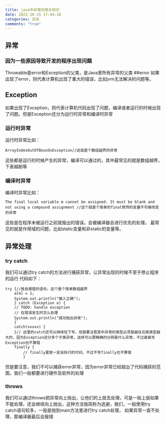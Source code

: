 ```yaml
---
title: java中异常的相关知识
date: 2022-10-15 17:44:10
categories: 日志
comments: "true"
---
```

## 异常
### 因为一些原因导致开发的程序出现问题
Throwable是error和Exception的父类，是Java里所有异常的父类
##error
如果出现了error，则代表计算机出现了重大的错误，比如jvm无法解决的问题等。
## Exception
如果出现了Exception，则代表计算机代码出现了问题，编译或者运行的时候出现了问题。但是Exception还分为运行时异常和编译时异常
### 运行时异常
运行时异常比如：

```
ArrayIndexOutOfBoundsException//这就是个数组越界的异常
```

这些都是运行的时候产生的异常，编译可以通过的，其中最常见的就是数组越界，下表越剧等
### 编译时异常
编译时异常比如：

```
The final local variable m cannot be assigned. It must be blank and not using a compound assignment //这个就是个简单的final修饰的变量不可被改变的异常
```

这些是在程序未被运行之前就报出的错误。会被编译器会进行优先的处理。
最常见的就是作用域的问题，比如static变量和非static的变量等。
## 异常处理
### try catch
我们可以通过try catch的方法进行捕获异常，让异常出现的时候不至于停止程序的运行
代码如下：

```
try {//放会报错的语句，这个是个简单数组越界
	a[m] = 1;
	System.out.println("输入正确");	
	} catch (Exception e) {
	// TODO: handle exception
	// 在错误发生时怎么处理
	System.out.println("成功抛出异常");
	} 
	catch(xxxxx) {
	}// 这里的catch还可以继续往下写，但是要注意其中异常的类型必须是越在后面类型越大的，因为Exception还分多个子类异常，这样可以更精确的分辨是什么异常，不过直接写Exception也不算错
	finally {
		// finally里放一定会执行的代码，不过不写finally也不算错
		}

```

但是要注意，我们不可以捕获error异常，因为error异常已经超出了代码捕获的范围，我们一般都要进行硬件及软件的处理
### throws
我们可以通过throws把异常向上抛出，让他们的上层去处理，可是一般上层如果不能处理，还会继续向上抛出，这种方法我简称为逃避，我们，一般使用try catch语句较多，一般是抛到main方法里进行try catch处理，
如果异常一直不处理，那编译器最后会报错
